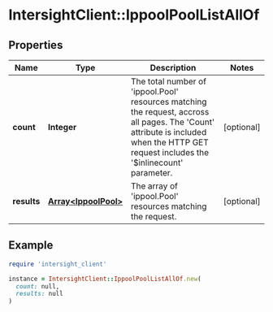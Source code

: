 # IntersightClient::IppoolPoolListAllOf

## Properties

| Name | Type | Description | Notes |
| ---- | ---- | ----------- | ----- |
| **count** | **Integer** | The total number of &#39;ippool.Pool&#39; resources matching the request, accross all pages. The &#39;Count&#39; attribute is included when the HTTP GET request includes the &#39;$inlinecount&#39; parameter. | [optional] |
| **results** | [**Array&lt;IppoolPool&gt;**](IppoolPool.md) | The array of &#39;ippool.Pool&#39; resources matching the request. | [optional] |

## Example

```ruby
require 'intersight_client'

instance = IntersightClient::IppoolPoolListAllOf.new(
  count: null,
  results: null
)
```

